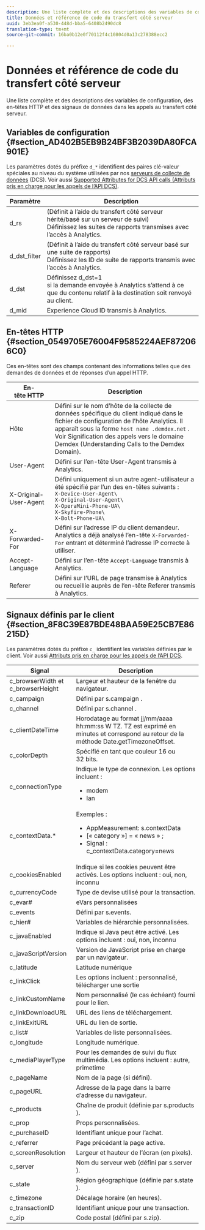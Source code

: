```yaml
---
description: Une liste complète et des descriptions des variables de configuration, des en-têtes HTTP et des signaux de données dans les appels au transfert côté serveur.
title: Données et référence de code du transfert côté serveur
uuid: 3eb3ea0f-a530-448d-bba5-6408b2490dc8
translation-type: tm+mt
source-git-commit: 16ba0b12e0f70112f4c10804d0a13c278388ecc2

---
```



# Données et référence de code du transfert côté serveur

Une liste complète et des descriptions des variables de configuration, des en-têtes HTTP et des signaux de données dans les appels au transfert côté serveur.

## Variables de configuration {#section_AD402B5EB9B24BF3B2039DA80FCA901E}

Les paramètres dotés du préfixe `d_*` identifient des paires clé-valeur spéciales au niveau du système utilisées par nos [serveurs de collecte de données](https://docs.adobe.com/content/help/fr-FR/audience-manager/user-guide/reference/system-components/components-data-collection.html) (DCS). Voir aussi [Supported Attributes for DCS API calls (Attributs pris en charge pour les appels de l’API DCS)](https://docs.adobe.com/content/help/fr-FR/audience-manager/user-guide/api-and-sdk-code/dcs/dcs-api-reference/dcs-keys.html).

| Paramètre | Description |
|--- |--- |
| d_rs | (Définit à l’aide du transfert côté serveur hérité/basé sur un serveur de suivi) <br>Définissez les suites de rapports transmises avec l’accès à Analytics. |
| d_dst_filter | (Définit à l’aide du transfert côté serveur basé sur une suite de rapports) <br>Définissez les ID de suite de rapports transmis avec l’accès à Analytics. |
| d_dst | Définissez d_dst=1<br> si la demande envoyée à Analytics s’attend à ce que du contenu relatif à la destination soit renvoyé au client. |
| d_mid | Experience Cloud ID transmis à Analytics. |

## En-têtes HTTP {#section_0549705E76004F9585224AEF872066C0}

Ces en-têtes sont des champs contenant des informations telles que des demandes de données et de réponses d’un appel HTTP.

<!-- Meike, missing link in table below: "See Understanding Calls to the Demdex Domain" -->

| En-tête HTTP | Description |
|--- |--- |
| Hôte | Défini sur le nom d’hôte de la collecte de données spécifique du client indiqué dans le fichier de configuration de l’hôte Analytics. Il apparaît sous la forme   `host name .demdex.net` .  Voir Signification des appels vers le domaine Demdex (Understanding Calls to the Demdex Domain). |
| User-Agent | Défini sur l’en-tête User-Agent transmis à Analytics. |
| X-Original-User-Agent | Défini uniquement si un autre agent-utilisateur a été spécifié par l’un des en-têtes suivants : </br>`X-Device-User-Agent\ `  </br>`X-Original-User-Agent\`   </br>`X-OperaMini-Phone-UA\`   </br>`X-Skyfire-Phone\`    </br>`X-Bolt-Phone-UA\` |
| X-Forwarded-For | Défini sur l’adresse IP du client demandeur. Analytics a déjà analysé l’en-tête `X-Forwarded-For` entrant et déterminé l’adresse IP correcte à utiliser. |
| Accept-Language | Défini sur l’en-tête `Accept-Language` transmis à Analytics. |
| Referer | Défini sur l’URL de page transmise à Analytics ou recueillie auprès de l’en-tête Referer transmis à Analytics. |

## Signaux définis par le client {#section_8F8C39E87BDE48BAA59E25CB7E86215D}

Les paramètres dotés du préfixe `c_` identifient les variables définies par le client. Voir aussi [Attributs pris en charge pour les appels de l’API DCS](https://docs.adobe.com/content/help/fr-FR/audience-manager/user-guide/api-and-sdk-code/dcs/dcs-api-reference/dcs-keys.html).

| Signal | Description |
|--- |--- |
| c_browserWidth et c_browserHeight | Largeur et hauteur de la fenêtre du navigateur. |
| c_campaign | Défini par s.campaign . |
| c_channel | Défini par s.channel . |
| c_clientDateTime | Horodatage au format jj/mm/aaaa hh:mm:ss W TZ.    TZ est exprimé en minutes et correspond au retour de la méthode Date.getTimezoneOffset. |
| c_colorDepth | Spécifié en tant que couleur 16 ou 32 bits. |
| c_connectionType | Indique le type de connexion. Les options incluent :<ul><li>modem</li><li>lan</li></ul> |
| c_contextData.* | Exemples :<ul><li>AppMeasurement: s.contextData</li><li>[« category »] = « news » ;</li><li>Signal : c_contextData.category=news</li></ul> |
| c_cookiesEnabled | Indique si les cookies peuvent être activés. Les options incluent : oui, non, inconnu |
| c_currencyCode | Type de devise utilisé pour la transaction. |
| c_evar# | eVars personnalisées |
| c_events | Défini par s.events. |
| c_hier# | Variables de hiérarchie personnalisées. |
| c_javaEnabled | Indique si Java peut être activé. Les options incluent : oui, non, inconnu |
| c_javaScriptVersion | Version de JavaScript prise en charge par un navigateur. |
| c_latitude | Latitude numérique |
| c_linkClick | Les options incluent : personnalisé, télécharger une sortie |
| c_linkCustomName | Nom personnalisé (le cas échéant) fourni pour le lien. |
| c_linkDownloadURL | URL des liens de téléchargement. |
| c_linkExitURL | URL du lien de sortie. |
| c_list# | Variables de liste personnalisées. |
| c_longitude | Longitude numérique. |
| c_mediaPlayerType | Pour les demandes de suivi du flux multimédia. Les options incluent :  autre, primetime |
| c_pageName | Nom de la page (si défini). |
| c_pageURL | Adresse de la page dans la barre d’adresse du navigateur. |
| c_products | Chaîne de produit (définie par s.products ). |
| c_prop | Props personnalisées. |
| c_purchaseID | Identifiant unique pour l’achat. |
| c_referrer | Page précédant la page active. |
| c_screenResolution | Largeur et hauteur de l’écran (en pixels). |
| c_server | Nom du serveur web (défini par s.server ). |
| c_state | Région géographique (définie par s.state ). |
| c_timezone | Décalage horaire (en heures). |
| c_transactionID | Identifiant unique pour une transaction. |
| c_zip | Code postal (défini par s.zip). |
